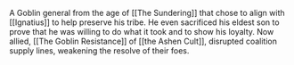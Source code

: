 A Goblin general from the age of [[The Sundering]] that chose to align with [[Ignatius]] to help preserve his tribe. He even sacrificed his eldest son to prove that he was willing to do what it took and to show his loyalty. Now allied, [[The Goblin Resistance]] of [[the Ashen Cult]], disrupted coalition supply lines, weakening the resolve of their foes.